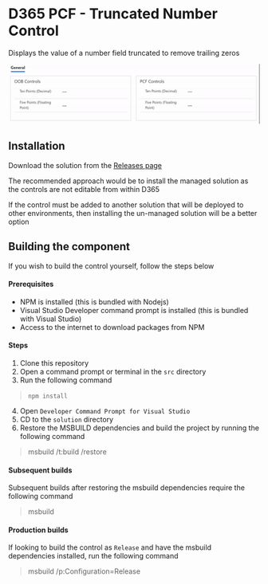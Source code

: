 # D365 PCF - Truncated Number Control
Displays the value of a number field truncated to remove trailing zeros

<img src="./img/d365-pcf-truncatednumber.gif" />

## Installation
Download the solution from the <a href="https://github.com/cathalnoonan/d365-pcf-truncatednumber/releases">Releases page</a>

The recommended approach would be to install the managed solution as the controls are not editable from within D365

If the control must be added to another solution that will be deployed to other environments, then installing the un-managed solution will be a better option


## Building the component
If you wish to build the control yourself, follow the steps below

#### Prerequisites
- NPM is installed (this is bundled with Nodejs)
- Visual Studio Developer command prompt is installed (this is bundled with Visual Studio)
- Access to the internet to download packages from NPM

#### Steps
1. Clone this repository
2. Open a command prompt or terminal in the `src` directory
3. Run the following command
> `npm install`
4. Open `Developer Command Prompt for Visual Studio`
5. CD to the `solution` directory
7. Restore the MSBUILD dependencies and build the project by running the following command
> msbuild /t:build /restore

#### Subsequent builds
Subsequent builds after restoring the msbuild dependencies require the following command
> msbuild


#### Production builds
If looking to build the control as `Release` and have the msbuild dependencies installed, run the following command
> msbuild /p:Configuration=Release